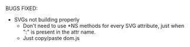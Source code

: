 BUGS FIXED:
  - SVGs not building properly
    - Don't need to use *NS methods for every SVG attribute, just when ":" is present in the attr name.
    - Just copy/paste dom.js
